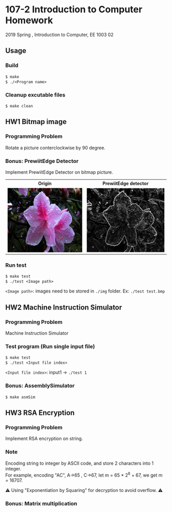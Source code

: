 # 107-2 Introduction to Computer Homework

2019 Spring , Introduction to Computer, EE 1003 02

## Usage

### Build  
```
$ make
$ ./<Program name>
```

### Cleanup excutable files
```
$ make clean
```

## HW1 Bitmap image

### Programming Problem
  Rotate a picture conterclockwise by 90 degree.  

### Bonus: PrewiitEdge Detector  
  Implement PrewiitEdge Detector on bitmap picture.  

<table>
  <tr>
    <th>Origin</th>
    <th>PrewiitEdge detector</th>
  </tr>
  <tr>
    <td><img src="./HW1/img/flower.bmp" height="200px" alt="Origin"></td>
    <td><img src="./HW1/output/flower_ans.bmp" height="200px" alt="Applied PrewiitEdge detector"></td>
  </tr>
</table>

### Run test  
```
$ make test
$ ./test <Image path>
```
`<Image path>`: images need to be stored in `./img` folder. Ex: `./test test.bmp`

## HW2 Machine Instruction Simulator

### Programming Problem
Machine Instruction Simulator

### Test program (Run single input file)
```
$ make test
$ ./test <Input file index>
```
`<Input file index>`: input1 -> `./test 1`

### Bonus: AssemblySimulator
```
$ make asmSim
```

## HW3 RSA Encryption

### Programming Problem
Implement RSA encryption on string.

### Note
Encoding string to integer by ASCII code, and store 2 characters into 1 integer.  
For example, encoding "AC", A→65 , C→67, let m = 65 * 2<sup>8</sup> + 67, we get m = 16707.   

⚠️ Using "Exponentiation by Squaring" for decryption to avoid overflow. ⚠️  

### Bonus: Matrix multiplication